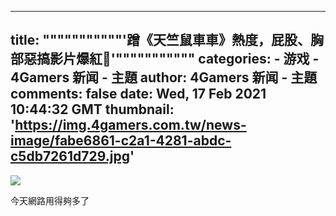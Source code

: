 
---
title: """""""""""'蹭《天竺鼠車車》熱度，屁股、胸部惡搞影片爆紅🔞'"""""""""""
categories: 
    - 游戏
    - 4Gamers 新闻 - 主題
author: 4Gamers 新闻 - 主題
comments: false
date: Wed, 17 Feb 2021 10:44:32 GMT
thumbnail: 'https://img.4gamers.com.tw/news-image/fabe6861-c2a1-4281-abdc-c5db7261d729.jpg'
---

<div>   
<img src="https://img.4gamers.com.tw/news-image/fabe6861-c2a1-4281-abdc-c5db7261d729.jpg" referrerpolicy="no-referrer"><p>今天網路用得夠多了</p>  
</div>
            